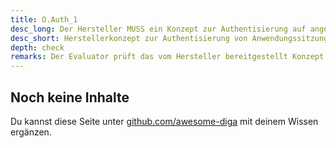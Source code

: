 ```yaml
---
title: O.Auth_1
desc_long: Der Hersteller MUSS ein Konzept zur Authentisierung auf angemessenem Vertrauensniveau (vgl. [TR03107-1]), zur Autorisierung (Rollenkonzept) und zum Beenden von Sitzungen dokumentieren. Das Konzept MUSS hierbei auch Kommunikationsverbindungen innerhalb eines Hintergrundsystem-Netzwerkes berücksichtigen.
desc_short: Herstellerkonzept zur Authentisierung von Anwendungssitzungen.
depth: check
remarks: Der Evaluator prüft das vom Hersteller bereitgestellt Konzept zur Authentisierung, Autorisierung und Beenden der Anwendungssitzung. Er bewertet die Güte der eingesetzten Verfahren Anhand des aktuellen Standes der Technik.
---
```


## Noch keine Inhalte

Du kannst diese Seite unter [github.com/awesome-diga](https://github.com/awesome-diga/tr-faq) mit deinem Wissen ergänzen.
